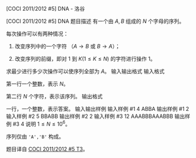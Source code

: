 



[COCI 2011/2012 #5] DNA - 洛谷














[COCI 2011/2012 #5] DNA
题目描述
有一个由 $A,B$ 组成的 $N$ 个字母的序列。

每次操作可以有两种情况：

1. 改变序列中的一个字符 （$A\to B$ 或 $B\to A$）；

2. 改变序列的前缀，即对 $1$ 到 $K(1\le K\le N)$ 的字符进行操作 1。

求最少进行多少次操作可以使序列全部为 $A$。
输入输出格式
输入格式

第一行一个整数，表示 $N$。

第二行 $N$ 个字符，表示该序列。
输出格式

一行，一个整数，表示答案。
输入输出样例
输入样例 #1
4
ABBA
输出样例 #1
2
输入样例 #2
5
BBABB
输出样例 #2
2
输入样例 #3
12
AAABBBAAABBB
输出样例 #3
4
说明
$1\le N\le 10^{6}$。

序列仅由 `'A','B'` 构成。

题目译自 [COCI 2011/2012 #5 T3](https://hsin.hr/coci/archive/2011_2012/contest5_tasks.pdf)。






